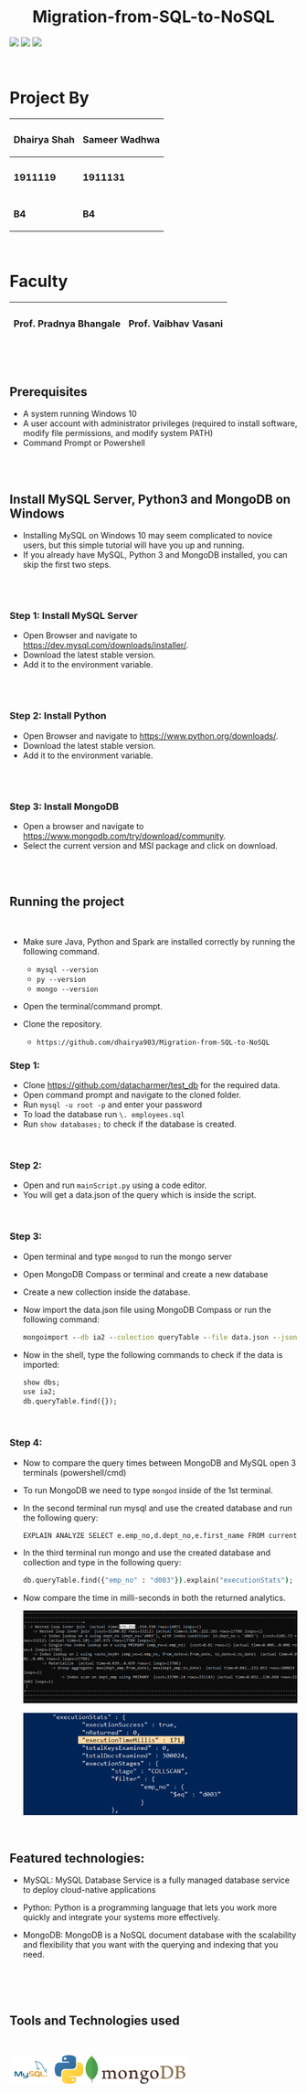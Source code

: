 <h1 align="center">Migration-from-SQL-to-NoSQL</h1>

<img src="https://img.shields.io/badge/Made%20with-MySQL-1f425f.svg"/>    <img src="https://img.shields.io/badge/Made%20with-Python-1f425f.svg"/>    <img src="https://img.shields.io/badge/Made%20with-MongoDB-1f425f.svg"/> 

</br>

<h1>Project By</h1>

| <h3>Dhairya Shah</h3> | <h3>Sameer Wadhwa</h3> |
| -------------------- | ---------------------- |
| <h3>1911119 </h3>    | <h3>1911131</h3>       |
| <h3>B4</h3>          | <h3>B4</h3>            |

</br>

<h1>Faculty</h1>

| <h3>Prof. Pradnya Bhangale</h3> | <h3>Prof. Vaibhav Vasani</h3> |
| ------------------------------- | ----------------------------- |


</br>
</br>

## Prerequisites

  -   A system running Windows 10
  -   A user account with administrator privileges (required to install software, modify file permissions, and modify system PATH)
  -   Command Prompt or Powershell

</br>
</br>

## Install MySQL Server, Python3 and MongoDB on Windows

-   Installing MySQL on Windows 10 may seem complicated to novice users, but this simple tutorial will have you up and running.
-   If you already have MySQL, Python 3 and MongoDB installed, you can skip the first two steps.

</br>
</br>

### Step 1: Install MySQL Server

-   Open Browser and navigate to https://dev.mysql.com/downloads/installer/.
-   Download the latest stable version.
-   Add it to the environment variable.

</br>
</br>

### Step 2: Install Python

-   Open Browser and navigate to https://www.python.org/downloads/.
-   Download the latest stable version.
-   Add it to the environment variable.

</br> 
</br>

### Step 3: Install MongoDB

-   Open a browser and navigate to https://www.mongodb.com/try/download/community.
-   Select the current version and MSI package and click on download.

</br>
</br>

## Running the project

</br>

-   Make sure Java, Python and Spark are installed correctly by running the following command.

    -   `mysql --version`
    -   `py --version`
    -   `mongo --version`

-   Open the terminal/command prompt.
-   Clone the repository.
    </br>
    -   `https://github.com/dhairya903/Migration-from-SQL-to-NoSQL`

### Step 1:

-   Clone https://github.com/datacharmer/test_db for the required data.
-   Open command prompt and navigate to the cloned folder.
-   Run `mysql -u root -p` and enter your password
-   To load the database run `\. employees.sql`
-   Run `show databases;` to check if the database is created.

</br>

### Step 2:

-   Open and run `mainScript.py` using a code editor.
-   You will get a data.json of the query which is inside the script.

</br>

### Step 3:

-   Open terminal and type `mongod` to run the mongo server
-   Open MongoDB Compass or terminal and create a new database
-   Create a new collection inside the database.
-   Now import the data.json file using MongoDB Compass or run the following command:

    ```cmd
    mongoimport --db ia2 --colection queryTable --file data.json --jsonArray
    ```
    
-   Now in the shell, type the following commands to check if the data is imported:

    ```cmd
    show dbs;
    use ia2;
    db.queryTable.find({});
    ```
    
</br>

### Step 4:
-   Now to compare the query times between MongoDB and MySQL open 3 terminals (powershell/cmd)
-   To run MongoDB we need to type `mongod` inside of the 1st terminal.
-   In the second terminal run mysql and use the created database and run the following query:

    ```cmd
    EXPLAIN ANALYZE SELECT e.emp_no,d.dept_no,e.first_name FROM current_dept_emp AS d JOIN employees AS e ON e.emp_no=d.emp_no WHERE d.dept_no='d003';
    ```
    
-   In the third terminal run mongo and use the created database and collection and type in the following query:

    ```cmd
    db.queryTable.find({"emp_no" : "d003"}).explain("executionStats");
    ```

-   Now compare the time in milli-seconds in both the returned analytics.

    <img src="Images\mysql.PNG">
    </br>
    <p align="center">
    <img src="Images\mongoDB.PNG">
    </p>

</br>


## Featured technologies:

-   MySQL: MySQL Database Service is a fully managed database service to deploy cloud-native applications

-   Python: Python is a programming language that lets you work more quickly and integrate your systems more effectively.

-   MongoDB: MongoDB is a NoSQL document database with the scalability and flexibility that you want with the querying and indexing that you need.

</br>
</br>
</br>

## Tools and Technologies used

</br>

<p>
<img height="50" src="Images\mysql-logo.svg">

<img height="50" src="Images\python-logo.png">

<img height="50" src="Images\mongodb-logo.svg">


</p>
